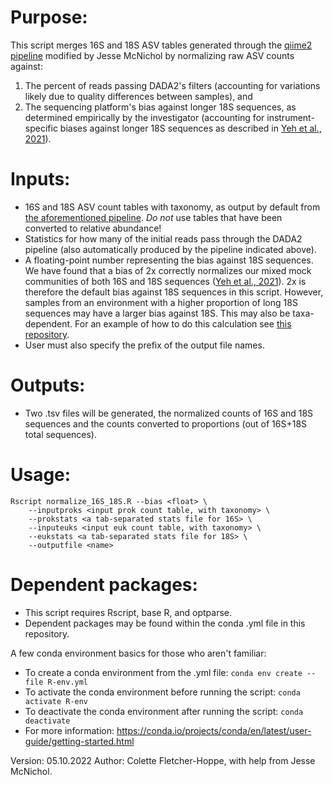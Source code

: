 # Purpose:
This script merges 16S and 18S ASV tables generated through the [qiime2 pipeline](https://github.com/jcmcnch/eASV-pipeline-for-515Y-926R) modified by Jesse McNichol by normalizing raw ASV counts against:

1. The percent of reads passing DADA2's filters (accounting for variations likely due to quality differences between samples), and
2. The sequencing platform's bias against longer 18S sequences, as determined empirically by the investigator (accounting for instrument-specific biases against longer 18S sequences as described in [Yeh et al., 2021](https://sfamjournals.onlinelibrary.wiley.com/doi/10.1111/1462-2920.15553)).

# Inputs:
- 16S and 18S ASV count tables with taxonomy, as output by default from [the aforementioned pipeline](https://github.com/jcmcnch/eASV-pipeline-for-515Y-926R). *Do not* use tables that have been converted to relative abundance!
- Statistics for how many of the initial reads pass through the DADA2 pipeline (also automatically produced by the pipeline indicated above).
- A floating-point number representing the bias against 18S sequences. We have found that a bias of 2x correctly normalizes our mixed mock communities of both 16S and 18S sequences ([Yeh et al., 2021](https://sfamjournals.onlinelibrary.wiley.com/doi/10.1111/1462-2920.15553)). 2x is therefore the default bias against 18S sequences in this script. However, samples from an environment with a higher proportion of long 18S sequences may have a larger bias against 18S. This may also be taxa-dependent. For an example of how to do this calculation see [this repository](https://github.com/jcmcnch/P16N-S_2005-2006_CMAP/tree/main/18S-correction).
- User must also specify the prefix of the output file names.

# Outputs:
- Two .tsv files will be generated, the normalized counts of 16S and 18S sequences and the counts converted to proportions (out of 16S+18S total sequences).

# Usage: 

```
Rscript normalize_16S_18S.R --bias <float> \
	--inputproks <input prok count table, with taxonomy> \
	--prokstats <a tab-separated stats file for 16S> \
  	--inputeuks <input euk count table, with taxonomy> \
	--eukstats <a tab-separated stats file for 18S> \
	--outputfile <name>
```

# Dependent packages: 
- This script requires Rscript, base R, and optparse. 
- Dependent packages may be found within the conda .yml file in this repository.

A few conda environment basics for those who aren't familiar: 
- To create a conda environment from the .yml file: `conda env create --file R-env.yml`
- To activate the conda environment before running the script: `conda activate R-env`
- To deactivate the conda environment after running the script: `conda deactivate`
- For more information: https://conda.io/projects/conda/en/latest/user-guide/getting-started.html

Version: 05.10.2022
Author: Colette Fletcher-Hoppe, with help from Jesse McNichol. 
